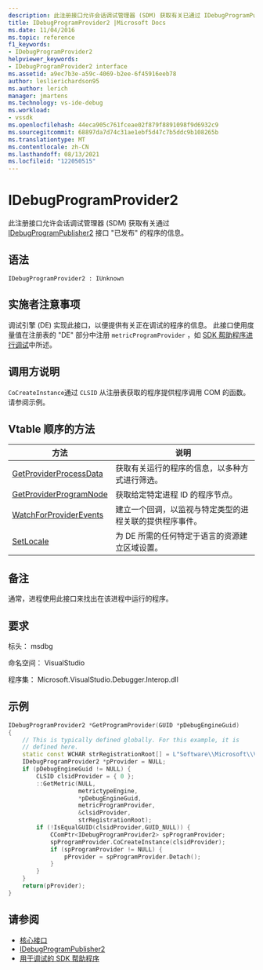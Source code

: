 ```yaml
---
description: 此注册接口允许会话调试管理器 (SDM) 获取有关已通过 IDebugProgramPublisher2 接口发布的程序的信息。
title: IDebugProgramProvider2 |Microsoft Docs
ms.date: 11/04/2016
ms.topic: reference
f1_keywords:
- IDebugProgramProvider2
helpviewer_keywords:
- IDebugProgramProvider2 interface
ms.assetid: a9ec7b3e-a59c-4069-b2ee-6f45916eeb78
author: leslierichardson95
ms.author: lerich
manager: jmartens
ms.technology: vs-ide-debug
ms.workload:
- vssdk
ms.openlocfilehash: 44eca905c761fceae02f879f8891098f9d6932c9
ms.sourcegitcommit: 68897da7d74c31ae1ebf5d47c7b5ddc9b108265b
ms.translationtype: MT
ms.contentlocale: zh-CN
ms.lasthandoff: 08/13/2021
ms.locfileid: "122050515"
---
```

# <a name="idebugprogramprovider2"></a>IDebugProgramProvider2
此注册接口允许会话调试管理器 (SDM) 获取有关通过 [IDebugProgramPublisher2](../../../extensibility/debugger/reference/idebugprogrampublisher2.md) 接口 "已发布" 的程序的信息。

## <a name="syntax"></a>语法

```
IDebugProgramProvider2 : IUnknown
```

## <a name="notes-for-implementers"></a>实施者注意事项
调试引擎 (DE) 实现此接口，以便提供有关正在调试的程序的信息。 此接口使用度量值在注册表的 "DE" 部分中注册 `metricProgramProvider` ，如 [SDK 帮助程序进行调试](../../../extensibility/debugger/reference/sdk-helpers-for-debugging.md)中所述。

## <a name="notes-for-callers"></a>调用方说明
`CoCreateInstance`通过 `CLSID` 从注册表获取的程序提供程序调用 COM 的函数。 请参阅示例。

## <a name="methods-in-vtable-order"></a>Vtable 顺序的方法

|方法|说明|
|------------|-----------------|
|[GetProviderProcessData](../../../extensibility/debugger/reference/idebugprogramprovider2-getproviderprocessdata.md)|获取有关运行的程序的信息，以多种方式进行筛选。|
|[GetProviderProgramNode](../../../extensibility/debugger/reference/idebugprogramprovider2-getproviderprogramnode.md)|获取给定特定进程 ID 的程序节点。|
|[WatchForProviderEvents](../../../extensibility/debugger/reference/idebugprogramprovider2-watchforproviderevents.md)|建立一个回调，以监视与特定类型的进程关联的提供程序事件。|
|[SetLocale](../../../extensibility/debugger/reference/idebugprogramprovider2-setlocale.md)|为 DE 所需的任何特定于语言的资源建立区域设置。|

## <a name="remarks"></a>备注
通常，进程使用此接口来找出在该进程中运行的程序。

## <a name="requirements"></a>要求
标头： msdbg

命名空间： VisualStudio

程序集： Microsoft.VisualStudio.Debugger.Interop.dll

## <a name="example"></a>示例

```cpp
IDebugProgramProvider2 *GetProgramProvider(GUID *pDebugEngineGuid)
{
    // This is typically defined globally. For this example, it is
    // defined here.
    static const WCHAR strRegistrationRoot[] = L"Software\\Microsoft\\VisualStudio\\8.0Exp";
    IDebugProgramProvider2 *pProvider = NULL;
    if (pDebugEngineGuid != NULL) {
        CLSID clsidProvider = { 0 };
        ::GetMetric(NULL,
                    metrictypeEngine,
                    *pDebugEngineGuid,
                    metricProgramProvider,
                    &clsidProvider,
                    strRegistrationRoot);
        if (!IsEqualGUID(clsidProvider,GUID_NULL)) {
            CComPtr<IDebugProgramProvider2> spProgramProvider;
            spProgramProvider.CoCreateInstance(clsidProvider);
            if (spProgramProvider != NULL) {
                pProvider = spProgramProvider.Detach();
            }
        }
    }
    return(pProvider);
}
```

## <a name="see-also"></a>请参阅
- [核心接口](../../../extensibility/debugger/reference/core-interfaces.md)
- [IDebugProgramPublisher2](../../../extensibility/debugger/reference/idebugprogrampublisher2.md)
- [用于调试的 SDK 帮助程序](../../../extensibility/debugger/reference/sdk-helpers-for-debugging.md)
